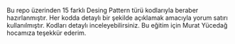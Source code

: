 Bu repo üzerinden 15 farklı Desing Pattern türü kodlarıyla beraber hazırlanmıştır. Her kodda detaylı bir şekilde açıklamak amacıyla yorum satırı kullanılmıştır.
Kodları detaylı inceleyebilirsiniz. 
Bu eğitim için Murat Yücedağ hocamıza teşekkür ederim.
